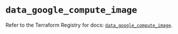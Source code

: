 # `data_google_compute_image`

Refer to the Terraform Registry for docs: [`data_google_compute_image`](https://registry.terraform.io/providers/hashicorp/google/6.3.0/docs/data-sources/compute_image).
